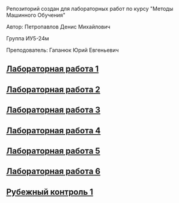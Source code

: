 Репозиторий создан для лабораторных работ по курсу "Методы Машинного Обучения"

Автор: Петропавлов Денис Михайлович

Группа ИУ5-24м

Преподователь: Гапанюк Юрий Евгеньевич

[Лабораторная работа 1](https://github.com/wonder1969/mmo_lab/tree/master/Lab1)
---
[Лабораторная работа 2](https://github.com/wonder1969/mmo_lab/tree/master/Lab2)
---
[Лабораторная работа 3](https://github.com/wonder1969/mmo_lab/tree/master/Lab3)
---
[Лабораторная работа 4](https://github.com/wonder1969/mmo_lab/tree/master/Lab4)
---
[Лабораторная работа 5](https://github.com/wonder1969/mmo_lab/tree/master/Lab5)
---
[Лабораторная работа 6](https://github.com/wonder1969/mmo_lab/tree/master/Lab6)
---
[Рубежный контроль 1](https://github.com/wonder1969/mmo_lab/tree/master/RK1)
---